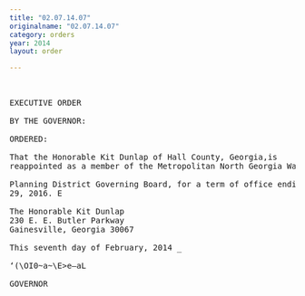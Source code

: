 ```yaml
---
title: "02.07.14.07"
originalname: "02.07.14.07"
category: orders
year: 2014
layout: order

---
```

<pre>
 

EXECUTIVE ORDER

BY THE GOVERNOR:

ORDERED:

That the Honorable Kit Dunlap of Hall County, Georgia,is
reappointed as a member of the Metropolitan North Georgia Water

Planning District Governing Board, for a term of office ending June
29, 2016. E

The Honorable Kit Dunlap
230 E. E. Butler Parkway
Gainesville, Georgia 30067

This seventh day of February, 2014 _

‘(\OI0~a~\E>e—aL

GOVERNOR

</pre>
